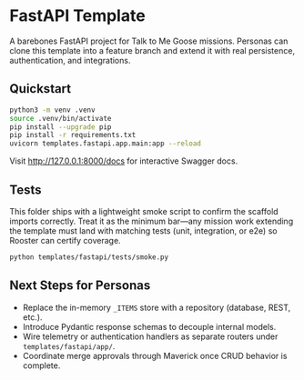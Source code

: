 # FastAPI Template

A barebones FastAPI project for Talk to Me Goose missions. Personas can clone
this template into a feature branch and extend it with real persistence,
authentication, and integrations.

## Quickstart

```bash
python3 -m venv .venv
source .venv/bin/activate
pip install --upgrade pip
pip install -r requirements.txt
uvicorn templates.fastapi.app.main:app --reload
```

Visit http://127.0.0.1:8000/docs for interactive Swagger docs.

## Tests

This folder ships with a lightweight smoke script to confirm the scaffold
imports correctly. Treat it as the minimum bar—any mission work extending the
template must land with matching tests (unit, integration, or e2e) so Rooster
can certify coverage.

```bash
python templates/fastapi/tests/smoke.py
```

## Next Steps for Personas
- Replace the in-memory `_ITEMS` store with a repository (database, REST, etc.).
- Introduce Pydantic response schemas to decouple internal models.
- Wire telemetry or authentication handlers as separate routers under
  `templates/fastapi/app/`.
- Coordinate merge approvals through Maverick once CRUD behavior is complete.

